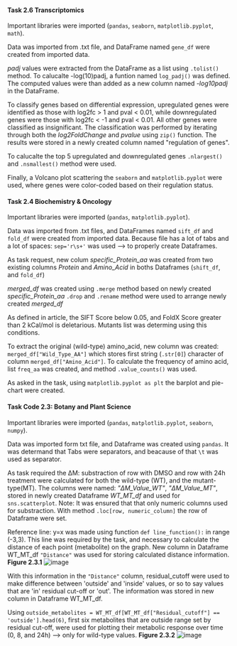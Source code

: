 #### Task 2.6 Transcriptomics ####

Important libraries were imported (`pandas`, `seaborn`, `matplotlib.pyplot`, `math`).

Data was imported from .txt file, and DataFrame named `gene_df` were created from imported data.

*padj* values were extracted from the DataFrame as a list using `.tolist()` method.
To calucalte -log(10)padj, a funtion  named `log_padj()` was defined. The computed values were than added as a new column named *-log10padj* in the DataFrame.

To classify genes based on differential expression, upregulated genes were identified as those with log2fc > 1 and pval < 0.01, while downregulated genes were those with log2fc < -1 and pval < 0.01. All other genes were classified as insignificant. The classification was performed by iterating through both the *log2FoldChange* and *pvalue* using `zip()` function. The results were stored in a newly created column named "regulation of genes".


To calucalte the top 5  upregulated and downregulated genes `.nlargest()` and `.nsmallest()` method were used.

Finally, a Volcano plot scattering the `seaborn` and `matplotlib.pyplot` were used, where genes were color-coded based on their regulation status.

#### Task 2.4 Biochemistry & Oncology ####

Important libraries were imported (`pandas`, `matplotlib.pyplot`).

Data was imported from .txt files, and DataFrames named `sift_df` and `fold_df` were created from imported data. Because file has a lot of tabs and a lot of spaces: `sep='r\s+'` was used --> to properly create Dataframes.

As task request, new colum *specific_Protein_aa* was created from two existing columns *Protein* and *Amino_Acid* in boths Dataframes (`shift_df`, and `fold_df`)

*merged_df* was created using `.merge` method based on newly created *specific_Protein_aa*
`.drop` and `.rename` method were used to arrange newly created *merged_df* 

As defined in article, the SIFT Score below 0.05, and FoldX Score greater than 2 kCal/mol is deletarious. 
Mutants list was determing using this conditions.

To extract the original (wild-type) amino_acid, new column was created: `merged_df["Wild_Type_AA"]` which stores first string (`.str[0]`) character of column `merged_df["Amino_Acid"]`.
To calculate the frequency of amino acid, list `freq_aa` was created, and method `.value_counts()` was used.

As asked in the task, using `matplotlib.pyplot as plt` the barplot and pie-chart were created.

#### Task Code 2.3: Botany and Plant Science ####

Important libraries were imported (`pandas`, `matplotlib.pyplot`, `seaborn`, `numpy`).

Data was imported form txt file, and Dataframe was created using `pandas`. It was determand that Tabs were separators, and beacause of that `\t` was used as separator.

As task required the ΔM: substraction of row with DMSO and row with 24h treatment were calculated for both the wild-type (WT), and the mutant-type(MT). The columns were named: *"ΔM_Value_WT"*, *"ΔM_Value_MT"*, stored in newly created Dataframe *WT_MT_df* and used for `sns.scatterplot`.
Note: It was ensured that that only numeric columns used for substraction. With method `.loc[row, numeric_column]` the row of Dataframe were set.

Reference line: y=x was made using function `def line_function():` in range (-3,3).
This line was required by the task, and necessary to calculate the distance of each point (metabolite) on the graph. New column in Dataframe WT_MT_df `"Distance"` was used for storing calculated distance information.
**Figure 2.3.1**
![image](https://github.com/user-attachments/assets/5729f062-1ddb-4332-a8d7-a8c5c08959fd)

With this information in the `"Distance"` column, residual_cutoff  were  used to make difference between 'outside' and 'inside' values, or so to say values that are 'in' residual cut-off or 'out'.
The information was stored in new column in Dataframe WT_MT_df.

Using `outside_metabolites = WT_MT_df[WT_MT_df["Residual_cutoff"] == 'outside'].head(6)`, first six metabolites that are outside range set by residual cut-off, were used for plotting their metabolic response over time (0, 8, and 24h) --> only for wild-type values.
**Figure 2.3.2**
![image](https://github.com/user-attachments/assets/85b656c2-eaae-4428-879b-550aedf84b1d)

